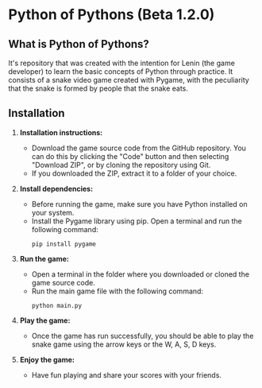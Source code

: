 # **Python of Pythons** (Beta 1.2.0)

## What is Python of Pythons?
It's repository that was created with the intention for Lenin (the game developer) to learn the basic concepts of Python through practice. It consists of a snake video game created with Pygame, with the peculiarity that the snake is formed by people that the snake eats.

## Installation
1. **Installation instructions:**
   - Download the game source code from the GitHub repository. You can do this by clicking the "Code" button and then selecting "Download ZIP", or by cloning the repository using Git.
   - If you downloaded the ZIP, extract it to a folder of your choice.

2. **Install dependencies:**
   - Before running the game, make sure you have Python installed on your system.
   - Install the Pygame library using pip. Open a terminal and run the following command:
     ```
     pip install pygame
     ```

3. **Run the game:**
   - Open a terminal in the folder where you downloaded or cloned the game source code.
   - Run the main game file with the following command:
     ```
     python main.py
     ```

4. **Play the game:**
   - Once the game has run successfully, you should be able to play the snake game using the arrow keys or the W, A, S, D keys.

5. **Enjoy the game:**
   - Have fun playing and share your scores with your friends.
